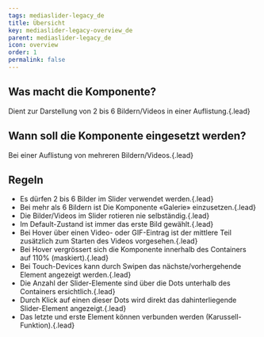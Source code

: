 ```yaml
---
tags: mediaslider-legacy_de
title: Übersicht
key: mediaslider-legacy-overview_de
parent: mediaslider-legacy_de
icon: overview
order: 1
permalink: false  
---
```


## Was macht die Komponente?
Dient zur Darstellung von 2 bis 6 Bildern/Videos in einer Auflistung.{.lead}

## Wann soll die Komponente eingesetzt werden? 
Bei einer Auflistung von mehreren Bildern/Videos.{.lead}

## Regeln 
* Es dürfen 2 bis 6 Bilder im Slider verwendet werden.{.lead}
* Bei mehr als 6 Bildern ist Die Komponente «Galerie» einzusetzen.{.lead}
* Die Bilder/Videos im Slider rotieren nie selbständig.{.lead}
* Im Default-Zustand ist immer das erste Bild gewählt.{.lead}
* Bei Hover über einen Video- oder GIF-Eintrag ist der mittlere Teil zusätzlich zum Starten des Videos vorgesehen.{.lead}
* Bei Hover vergrössert sich die Komponente innerhalb des Containers auf 110% (maskiert).{.lead}
* Bei Touch-Devices kann durch Swipen das nächste/vorhergehende Element angezeigt werden.{.lead}
* Die Anzahl der Slider-Elemente sind über die Dots unterhalb des Containers ersichtlich.{.lead}
* Durch Klick auf einen dieser Dots wird direkt das dahinterliegende Slider-Element angezeigt.{.lead}
* Das letzte und erste Element können verbunden werden (Karussell-Funktion).{.lead}